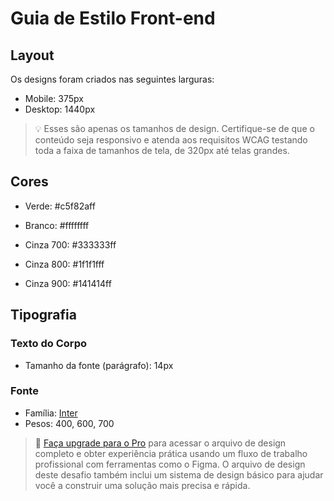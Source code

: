 # Guia de Estilo Front-end

## Layout

Os designs foram criados nas seguintes larguras:

- Mobile: 375px
- Desktop: 1440px

> 💡 Esses são apenas os tamanhos de design. Certifique-se de que o conteúdo seja responsivo e atenda aos requisitos WCAG testando toda a faixa de tamanhos de tela, de 320px até telas grandes.

## Cores

- Verde: #c5f82aff

- Branco: #ffffffff

- Cinza 700: #333333ff
- Cinza 800: #1f1f1fff
- Cinza 900: #141414ff

## Tipografia

### Texto do Corpo

- Tamanho da fonte (parágrafo): 14px

### Fonte

- Família: [Inter](https://fonts.google.com/specimen/Inter)
- Pesos: 400, 600, 700

> 💎 [Faça upgrade para o Pro](https://www.frontendmentor.io/pro?ref=style-guide) para acessar o arquivo de design completo e obter experiência prática usando um fluxo de trabalho profissional com ferramentas como o Figma. O arquivo de design deste desafio também inclui um sistema de design básico para ajudar você a construir uma solução mais precisa e rápida.
